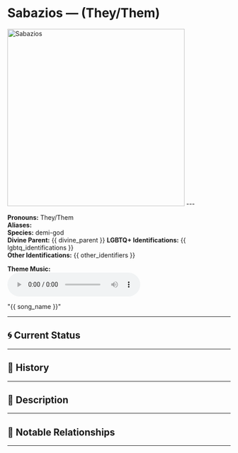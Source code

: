 # Sabazios — (They/Them)

<!-- Optional -->
<img src="_images/demigods/Sabazios.jpg" alt="Sabazios" width="400" />
---

**Pronouns:** They/Them  
**Aliases:**   
**Species:** demi-god  
**Divine Parent:** {{ divine_parent }}
**LGBTQ+ Identifications:** {{ lgbtq_identifications }}  
**Other Identifications:** {{ other_identifiers }}  


**Theme Music:**  
<audio controls>
  <source src="{{ music_path }}" type="audio/mpeg">
  Your browser does not support the audio element.
</audio>

"{{ song_name }}"

---

## 🌀 Current Status


---

## 📜 History


---

## 🧠 Description


---

## 🧩 Notable Relationships

---
